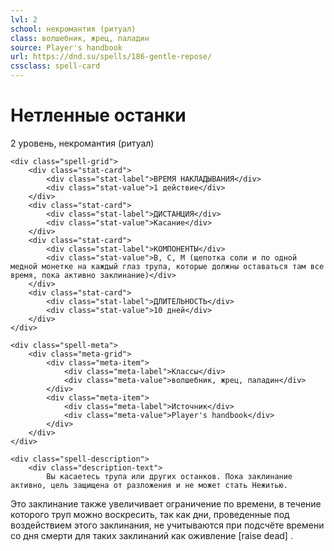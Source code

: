 ```yaml
---
lvl: 2
school: некромантия (ритуал)
class: волшебник, жрец, паладин
source: Player's handbook
url: https://dnd.su/spells/186-gentle-repose/
cssclass: spell-card
---
```


<div class="spell-container">
    <div class="spell-header">
        <h1 class="spell-name">Нетленные останки</h1>
        <div class="spell-level">2 уровень, некромантия (ритуал)</div>
    </div>
    
    <div class="spell-grid">
        <div class="stat-card">
            <div class="stat-label">ВРЕМЯ НАКЛАДЫВАНИЯ</div>
            <div class="stat-value">1 действие</div>
        </div>
        <div class="stat-card">
            <div class="stat-label">ДИСТАНЦИЯ</div>
            <div class="stat-value">Касание</div>
        </div>
        <div class="stat-card">
            <div class="stat-label">КОМПОНЕНТЫ</div>
            <div class="stat-value">В, С, М (щепотка соли и по одной медной монетке на каждый глаз трупа, которые должны оставаться там все время, пока активно заклинание)</div>
        </div>
        <div class="stat-card">
            <div class="stat-label">ДЛИТЕЛЬНОСТЬ</div>
            <div class="stat-value">10 дней</div>
        </div>
    </div>
    
    <div class="spell-meta">
        <div class="meta-grid">
            <div class="meta-item">
                <div class="meta-label">Классы</div>
                <div class="meta-value">волшебник, жрец, паладин</div>
            </div>
            <div class="meta-item">
                <div class="meta-label">Источник</div>
                <div class="meta-value">Player's handbook</div>
            </div>
        </div>
    </div>
    
    <div class="spell-description">
        <div class="description-text">
            Вы касаетесь трупа или других останков. Пока заклинание активно, цель защищена от разложения и не может стать Нежитью.
Это заклинание также увеличивает ограничение по времени, в течение которого труп можно воскресить, так как дни, проведенные под воздействием этого заклинания, не учитываются при подсчёте времени со дня смерти для таких заклинаний как оживление [raise dead] .
        </div>
    </div>
</div>